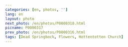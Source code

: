 ```yaml
---
categories: [en, photos, '']
lang: en
layout: photo
next_photo: /en/photos/P0000318.html
picname: P0000317
prev_photo: /en/photos/P0000316.html
tags: [Dead Springbock, Flowers, Hottentotten Church]
---
```

